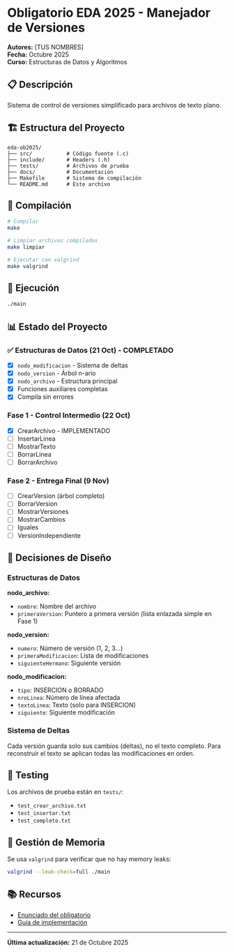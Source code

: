 # Obligatorio EDA 2025 - Manejador de Versiones

**Autores:** [TUS NOMBRES]  
**Fecha:** Octubre 2025  
**Curso:** Estructuras de Datos y Algoritmos

## 📋 Descripción

Sistema de control de versiones simplificado para archivos de texto plano.

## 🏗️ Estructura del Proyecto

```
eda-ob2025/
├── src/           # Código fuente (.c)
├── include/       # Headers (.h)
├── tests/         # Archivos de prueba
├── docs/          # Documentación
├── Makefile       # Sistema de compilación
└── README.md      # Este archivo
```

## 🔧 Compilación

```bash
# Compilar
make

# Limpiar archivos compilados
make limpiar

# Ejecutar con valgrind
make valgrind
```

## 🚀 Ejecución

```bash
./main
```

## 📊 Estado del Proyecto

### ✅ Estructuras de Datos (21 Oct) - COMPLETADO
- [x] `nodo_modificacion` - Sistema de deltas
- [x] `nodo_version` - Árbol n-ario
- [x] `nodo_archivo` - Estructura principal
- [x] Funciones auxiliares completas
- [x] Compila sin errores

### Fase 1 - Control Intermedio (22 Oct)
- [x] CrearArchivo - IMPLEMENTADO
- [ ] InsertarLinea
- [ ] MostrarTexto
- [ ] BorrarLinea
- [ ] BorrarArchivo

### Fase 2 - Entrega Final (9 Nov)
- [ ] CrearVersion (árbol completo)
- [ ] BorrarVersion
- [ ] MostrarVersiones
- [ ] MostrarCambios
- [ ] Iguales
- [ ] VersionIndependiente

## 📝 Decisiones de Diseño

### Estructuras de Datos

**nodo_archivo:**
- `nombre`: Nombre del archivo
- `primeraVersion`: Puntero a primera versión (lista enlazada simple en Fase 1)

**nodo_version:**
- `numero`: Número de versión (1, 2, 3...)
- `primeraModificacion`: Lista de modificaciones
- `siguienteHermano`: Siguiente versión

**nodo_modificacion:**
- `tipo`: INSERCION o BORRADO
- `nroLinea`: Número de línea afectada
- `textoLinea`: Texto (solo para INSERCION)
- `siguiente`: Siguiente modificación

### Sistema de Deltas

Cada versión guarda solo sus cambios (deltas), no el texto completo.
Para reconstruir el texto se aplican todas las modificaciones en orden.

## 🧪 Testing

Los archivos de prueba están en `tests/`:
- `test_crear_archivo.txt`
- `test_insertar.txt`
- `test_completo.txt`

## 💾 Gestión de Memoria

Se usa `valgrind` para verificar que no hay memory leaks:
```bash
valgrind --leak-check=full ./main
```

## 📚 Recursos

- [Enunciado del obligatorio](docs/)
- [Guía de implementación](docs/)

---
**Última actualización:** 21 de Octubre 2025